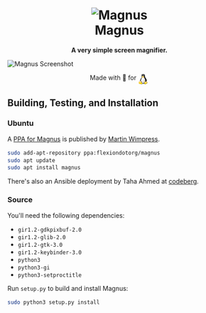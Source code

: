 <h1 align="center">
  <img src="data/logo.png" alt="Magnus">
  <br />
  Magnus
</h1>

<p align="center"><b>A very simple screen magnifier.</b></p>

![Magnus Screenshot](data/screenshot.png?raw=true)

<p align="center">Made with 💝 for <img src="https://raw.githubusercontent.com/anythingcodes/slack-emoji-for-techies/gh-pages/emoji/tux.png" align="top" width="24" /></p>

## Building, Testing, and Installation

### Ubuntu

A [PPA for Magnus](https://launchpad.net/~flexiondotorg/+archive/ubuntu/magnus) is published by [Martin Wimpress](https://github.com/flexiondotorg).

```bash
sudo add-apt-repository ppa:flexiondotorg/magnus
sudo apt update
sudo apt install magnus
```

There's also an Ansible deployment by Taha Ahmed at [codeberg](https://codeberg.org/ansible/magnus).

### Source

You'll need the following dependencies:

  * `gir1.2-gdkpixbuf-2.0`
  * `gir1.2-glib-2.0`
  * `gir1.2-gtk-3.0`
  * `gir1.2-keybinder-3.0`
  * `python3`
  * `python3-gi`
  * `python3-setproctitle`

Run `setup.py` to build and install Magnus:

```bash
sudo python3 setup.py install
```
